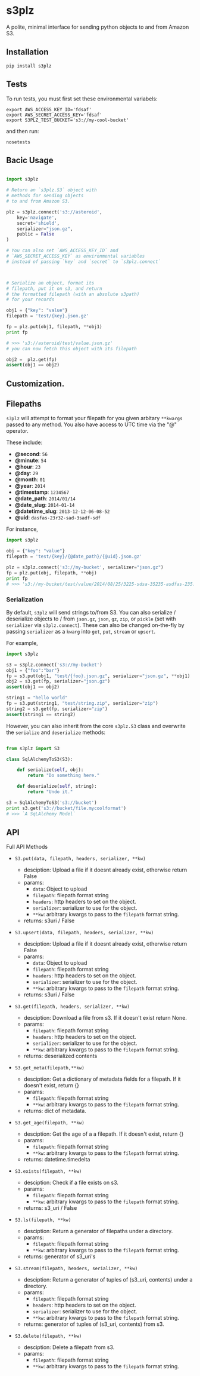 # s3plz 

A polite, minimal interface for sending python objects 
to and from Amazon S3.

## Installation

```
pip install s3plz
```

## Tests

To run tests, you must first set these 
environmental variabels:

```
export AWS_ACCESS_KEY_ID='fdsaf'
export AWS_SECRET_ACCESS_KEY='fdsaf'
export S3PLZ_TEST_BUCKET='s3://my-cool-bucket'

```
and then run:
```
nosetests
```

## Bacic Usage

```python

import s3plz

# Return an `s3plz.S3` object with 
# methods for sending objects
# to and from Amazon S3.

plz = s3plz.connect('s3://asteroid', 
    key='navigate',
    secret='shield',
    serializer="json.gz",
    public = False
)

# You can also set `AWS_ACCESS_KEY_ID` and 
# `AWS_SECRET_ACCESS_KEY` as environmental variables
# instead of passing `key` and `secret` to `s3plz.connect`



# Serialize an object, format its
# filepath, put it on s3, and return
# the formatted filepath (with an absolute s3path) 
# for your records

obj1 = {"key": "value"}
filepath = 'test/{key}.json.gz'

fp = plz.put(obj1, filepath, **obj1)
print fp

# >>> 's3://asteroid/test/value.json.gz'
# you can now fetch this object with its filepath

obj2 =  plz.get(fp)
assert(obj1 == obj2)

```

## Customization.

## Filepaths

`s3plz` will attempt to format your filepath
for you given arbitary `**kwargs` passed to 
any method. You also have access to UTC 
time via the "@" operator.

These include:

- **@second**: `56`
- **@minute**: `54`
- **@hour**: `23`
- **@day**: `29`
- **@month**: `01`
- **@year**: `2014`
- **@timestamp**: `1234567`
- **@date_path**: `2014/01/14`
- **@date_slug**: `2014-01-14`
- **@datetime_slug**: `2013-12-12-06-08-52`
- **@uid**: `dasfas-23r32-sad-3sadf-sdf`

For instance,

``` python 
import s3plz

obj = {"key": "value"}
filepath = 'test/{key}/{@date_path}/{@uid}.json.gz'

plz = s3plz.connect('s3://my-bucket', serializer="json.gz")
fp = plz.put(obj, filepath, **obj)
print fp 
# >>> 's3://my-bucket/test/value/2014/08/25/3225-sdsa-35235-asdfas-235.json.gz'

```

### Serialization

By default, `s3plz` will send strings to/from S3. You can also serialize / deserialize objects to / from `json.gz`, `json`, `gz`, `zip`, or `pickle` (set with `serializer` via `s3plz.connect`). These can also be changed on-the-fly by passing `serializer` as a `kwarg` into `get`, `put`, `stream` or `upsert`.

For example,

```python
import s3plz 

s3 = s3plz.connect('s3://my-bucket')
obj1 = {"foo":"bar"}
fp = s3.put(obj1, "test/{foo}.json.gz", serializer="json.gz", **obj1)
obj2 = s3.get(fp, serializer="json.gz")
assert(obj1 == obj2)

string1 = "hello world"
fp = s3.put(string1, "test/string.zip", serializer="zip")
string2 = s3.get(fp, serializer="zip")
assert(string1 == string2)
```

However, you can also inherit from the core `s3plz.S3` class and overwrite the `serialize` and `deserialize` methods:

```python

from s3plz import S3

class SqlAlchemyToS3(S3):

    def serialize(self, obj):
        return "Do something here."

    def deserialize(self, string):
        return "Undo it."

s3 = SqlAlchemyToS3('s3://bucket')
print s3.get('s3://bucket/file.mycoolformat')
# >>> `A SqLAlchemy Model`
```

## API 
Full API Methods

- `S3.put(data, filepath, headers, serializer, **kw)`
    * desciption: Upload a file if it doesnt already exist,
        otherwise return False
    * params:
        - `data`: Object to upload 
        - `filepath`: filepath format string 
        - `headers`: http headers to set on the object.
        - `serializer`: serializer to use for the object.
        - `**kw`: arbitrary kwargs to pass to the `filepath` format string.
    * returns: s3uri / False

- `S3.upsert(data, filepath, headers, serializer, **kw)`
    * desciption: Upload a file if it doesnt already exist, otherwise return False
    * params:
        - `data`: Object to upload 
        - `filepath`: filepath format string 
        - `headers`: http headers to set on the object.
        - `serializer`: serializer to use for the object.
        - `**kw`: arbitrary kwargs to pass to the `filepath` format string.
    * returns: s3uri / False

- `S3.get(filepath, headers, serializer, **kw)`
    * desciption: Download a file from s3. If it doesn't exist return None.
    * params:
        - `filepath`: filepath format string 
        - `headers`: http headers to set on the object.
        - `serializer`: serializer to use for the object.
        - `**kw`: arbitrary kwargs to pass to the `filepath` format string.
    * returns: deserialized contents

- `S3.get_meta(filepath,**kw)`
    * desciption: Get a dictionary of metadata fields for a filepath. If it doesn't exist, return {}
    * params:
        - `filepath`: filepath format string 
        - `**kw`: arbitrary kwargs to pass to the `filepath` format string.
    * returns: dict of metadata.

- `S3.get_age(filepath, **kw)`
    * desciption: Get the age of a a filepath. If it doesn't exist, return {}
    * params:
        - `filepath`: filepath format string 
        - `**kw`: arbitrary kwargs to pass to the `filepath` format string.
    * returns: datetime.timedelta 

- `S3.exists(filepath, **kw)`
    * desciption: Check if a file exists on s3.
    * params:
        - `filepath`: filepath format string 
        - `**kw`: arbitrary kwargs to pass to the `filepath` format string.
    * returns: s3_uri / False

- `S3.ls(filepath, **kw)`
    * desciption: Return a generator of filepaths under a directory.
    * params:
        - `filepath`: filepath format string 
        - `**kw`: arbitrary kwargs to pass to the `filepath` format string.
    * returns: generator of s3_uri's

- `S3.stream(filepath, headers, serializer, **kw)`
    * desciption: Return a generator of tuples of (s3_uri, contents) under a directory.
    * params:
        - `filepath`: filepath format string 
        - `headers`: http headers to set on the object.
        - `serializer`: serializer to use for the object.
        - `**kw`: arbitrary kwargs to pass to the `filepath` format string.
    * returns: generator of tuples of (s3_uri, contents) from s3.

- `S3.delete(filepath, **kw)`
    * desciption: Delete a filepath from s3.
    * params:
        - `filepath`: filepath format string 
        - `**kw`: arbitrary kwargs to pass to the `filepath` format string.
